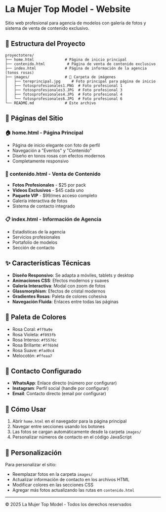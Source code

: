 # La Mujer Top Model - Website

Sitio web profesional para agencia de modelos con galería de fotos y sistema de venta de contenido exclusivo.

## 📁 Estructura del Proyecto

```
proyectotere/
├── home.html              # Página de inicio principal
├── contenido.html          # Página de venta de contenido exclusivo
├── index.html             # Página de información de la agencia (tonos rosas)
├── images/                # 📸 Carpeta de imágenes
│   ├── tereprincipal.jpg     # Foto principal para página de inicio
│   ├── fotosprofesionales1.PNG  # Foto profesional 1
│   ├── fotosprofesionales3.JPG  # Foto profesional 3
│   ├── fotosprofesionales4.JPG  # Foto profesional 4
│   └── fotosprofesionales6.JPG  # Foto profesional 6
└── README.md              # Este archivo
```

## 🌟 Páginas del Sitio

### 🏠 home.html - Página Principal
- Página de inicio elegante con foto de perfil
- Navegación a "Eventos" y "Contenido"
- Diseño en tonos rosas con efectos modernos
- Completamente responsivo

### 🛒 contenido.html - Venta de Contenido
- **Fotos Profesionales** - $25 por pack
- **Videos Exclusivos** - $45 cada uno  
- **Paquete VIP** - $99/mes acceso completo
- Galería interactiva de fotos
- Sistema de contacto integrado

### 📋 index.html - Información de Agencia
- Estadísticas de la agencia
- Servicios profesionales
- Portafolio de modelos
- Sección de contacto

## ✨ Características Técnicas

- **Diseño Responsivo**: Se adapta a móviles, tablets y desktop
- **Animaciones CSS**: Efectos modernos y suaves
- **Galería Interactiva**: Modal con zoom de fotos
- **Glassmorphism**: Efectos de cristal modernos
- **Gradientes Rosas**: Paleta de colores cohesiva
- **Navegación Fluida**: Enlaces entre todas las páginas

## 🎨 Paleta de Colores

- Rosa Coral: `#ff9a9e`
- Rosa Violeta: `#f093fb` 
- Rosa Intenso: `#f5576c`
- Rosa Brillante: `#ff6b9d`
- Rosa Suave: `#fad0c4`
- Melocotón: `#ffeaa7`

## 📱 Contacto Configurado

- **WhatsApp**: Enlace directo (número por configurar)
- **Instagram**: Perfil social (handle por configurar)
- **Email**: Contacto directo (email por configurar)

## 🚀 Cómo Usar

1. Abrir `home.html` en el navegador para la página principal
2. Navegar entre secciones usando los botones
3. Las fotos se cargan automáticamente desde la carpeta `images/`
4. Personalizar números de contacto en el código JavaScript

## 🔧 Personalización

Para personalizar el sitio:
- Reemplazar fotos en la carpeta `images/`
- Actualizar información de contacto en los archivos HTML
- Modificar colores en las secciones CSS
- Agregar más fotos actualizando las rutas en `contenido.html`

---
© 2025 La Mujer Top Model - Todos los derechos reservados
